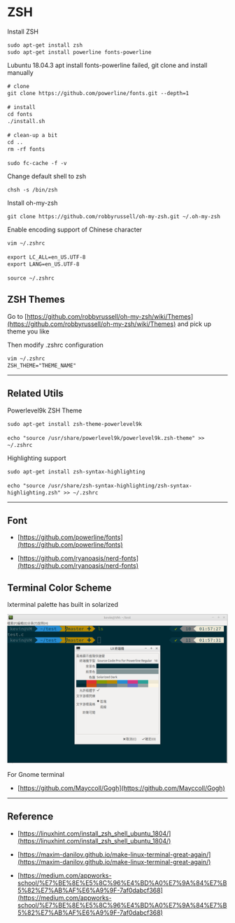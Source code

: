 # ZSH

Install ZSH

    sudo apt-get install zsh
    sudo apt-get install powerline fonts-powerline

Lubuntu 18.04.3 apt install 
fonts-powerline failed, git clone and install manually

    # clone
    git clone https://github.com/powerline/fonts.git --depth=1
    
    # install
    cd fonts
    ./install.sh

    # clean-up a bit
    cd ..
    rm -rf fonts
    
    sudo fc-cache -f -v

Change default shell to zsh

    chsh -s /bin/zsh

Install oh-my-zsh

    git clone https://github.com/robbyrussell/oh-my-zsh.git ~/.oh-my-zsh

Enable encoding support of Chinese character


    vim ~/.zshrc

    export LC_ALL=en_US.UTF-8
    export LANG=en_US.UTF-8

    source ~/.zshrc
## ZSH Themes

Go to [https://github.com/robbyrussell/oh-my-zsh/wiki/Themes](https://github.com/robbyrussell/oh-my-zsh/wiki/Themes)
and pick up theme you like

Then modify .zshrc configuration

    vim ~/.zshrc
    ZSH_THEME="THEME_NAME"
---
## Related Utils
Powerlevel9k ZSH Theme

    sudo apt-get install zsh-theme-powerlevel9k

    echo "source /usr/share/powerlevel9k/powerlevel9k.zsh-theme" >> ~/.zshrc

Highlighting support

    sudo apt-get install zsh-syntax-highlighting

    echo "source /usr/share/zsh-syntax-highlighting/zsh-syntax-highlighting.zsh" >> ~/.zshrc
---
## Font

- [https://github.com/powerline/fonts](https://github.com/powerline/fonts)

- [https://github.com/ryanoasis/nerd-fonts](https://github.com/ryanoasis/nerd-fonts)

## Terminal Color Scheme

lxterminal palette has built in solarized 

![lxterminal_solarized](./img/lxterminal_solarized.PNG)


For Gnome terminal

- [https://github.com/Mayccoll/Gogh](https://github.com/Mayccoll/Gogh)

---

## Reference

- [https://linuxhint.com/install_zsh_shell_ubuntu_1804/](https://linuxhint.com/install_zsh_shell_ubuntu_1804/)

- [https://maxim-danilov.github.io/make-linux-terminal-great-again/](https://maxim-danilov.github.io/make-linux-terminal-great-again/)
- [https://medium.com/appworks-school/%E7%BE%8E%E5%8C%96%E4%BD%A0%E7%9A%84%E7%B5%82%E7%AB%AF%E6%A9%9F-7af0dabcf368](https://medium.com/appworks-school/%E7%BE%8E%E5%8C%96%E4%BD%A0%E7%9A%84%E7%B5%82%E7%AB%AF%E6%A9%9F-7af0dabcf368)